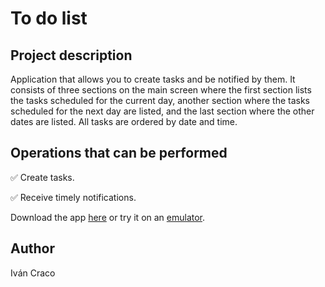 <h1>To do list</h1>
<h2>Project description</h2>
<p>Application that allows you to create tasks and be notified by them. It consists of three sections on the main screen where the first section lists the tasks scheduled for the current day, another section where the tasks scheduled for the next day are listed, and the last section where the other dates are listed. All tasks are ordered by date and time.</p>
<h2>Operations that can be performed</h2>
<p>&#9989 Create tasks.</p>
<p>&#9989 Receive timely notifications.</p>
<p>Download the app <a href="https://github.com/ivancraco/todolist/releases" download="to_do_list">here</a> or try it on an <a href="https://appetize.io/embed/64bzut4ena4wtm3olowq2nm2bm" target="_blank">emulator</a>.</p>
<h2>Author</h2>
<span>Iván Craco</span>
